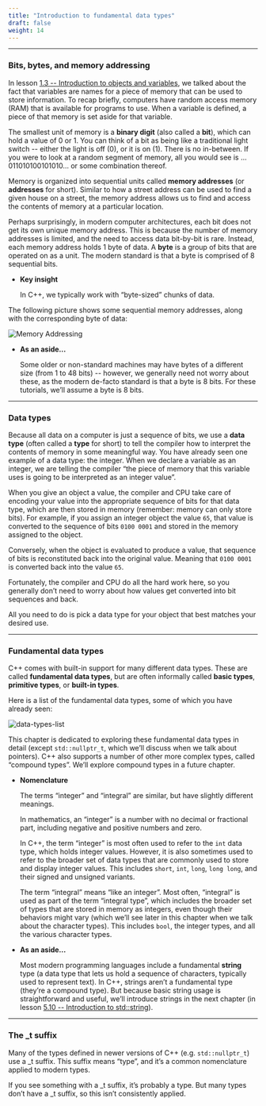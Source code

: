 ```yaml
---
title: "Introduction to fundamental data types" 
draft: false
weight: 14
---
```


---

### Bits, bytes, and memory addressing

In lesson [1.3 -- Introduction to objects and variables](https://www.learncpp.com/cpp-tutorial/introduction-to-objects-and-variables/), we talked about the fact that variables are names for a piece of memory that can be used to store information. To recap briefly, computers have random access memory (RAM) that is available for programs to use. When a variable is defined, a piece of that memory is set aside for that variable.

The smallest unit of memory is a **binary digit** (also called a **bit**), which can hold a value of 0 or 1. You can think of a bit as being like a traditional light switch -- either the light is off (0), or it is on (1). There is no in-between. If you were to look at a random segment of memory, all you would see is …011010100101010… or some combination thereof.

Memory is organized into sequential units called **memory addresses** (or **addresses** for short). Similar to how a street address can be used to find a given house on a street, the memory address allows us to find and access the contents of memory at a particular location.

Perhaps surprisingly, in modern computer architectures, each bit does not get its own unique memory address. This is because the number of memory addresses is limited, and the need to access data bit-by-bit is rare. Instead, each memory address holds 1 byte of data. A **byte** is a group of bits that are operated on as a unit. The modern standard is that a byte is comprised of 8 sequential bits.

- **Key insight**

    In C++, we typically work with “byte-sized” chunks of data.

The following picture shows some sequential memory addresses, along with the corresponding byte of data:

![Memory Addressing](https://www.learncpp.com/images/CppTutorial/Section2/MemoryAddresses.png)

- **As an aside…**

    Some older or non-standard machines may have bytes of a different size (from 1 to 48 bits) -- however, we generally need not worry about these, as the modern de-facto standard is that a byte is 8 bits. For these tutorials, we’ll assume a byte is 8 bits.

---

### Data types

Because all data on a computer is just a sequence of bits, we use a **data type** (often called a **type** for short) to tell the compiler how to interpret the contents of memory in some meaningful way. You have already seen one example of a data type: the integer. When we declare a variable as an integer, we are telling the compiler “the piece of memory that this variable uses is going to be interpreted as an integer value”.

When you give an object a value, the compiler and CPU take care of encoding your value into the appropriate sequence of bits for that data type, which are then stored in memory (remember: memory can only store bits). For example, if you assign an integer object the value `65`, that value is converted to the sequence of bits `0100 0001` and stored in the memory assigned to the object.

Conversely, when the object is evaluated to produce a value, that sequence of bits is reconstituted back into the original value. Meaning that `0100 0001` is converted back into the value `65`.

Fortunately, the compiler and CPU do all the hard work here, so you generally don’t need to worry about how values get converted into bit sequences and back.

All you need to do is pick a data type for your object that best matches your desired use.

---

### Fundamental data types

C++ comes with built-in support for many different data types. These are called **fundamental data types**, but are often informally called **basic types**, **primitive types**, or **built-in types**.

Here is a list of the fundamental data types, some of which you have already seen:

![data-types-list](../../../images/notes/C++/intro-to-fundamental-datatypes/datatypes-table.png)

This chapter is dedicated to exploring these fundamental data types in detail (except `std::nullptr_t`, which we’ll discuss when we talk about pointers). C++ also supports a number of other more complex types, called “compound types”. We’ll explore compound types in a future chapter.

- **Nomenclature**

    The terms “integer” and “integral” are similar, but have slightly different meanings.

    In mathematics, an “integer” is a number with no decimal or fractional part, including negative and positive numbers and zero.

    In C++, the term “integer” is most often used to refer to the `int` data type, which holds integer values. However, it is also sometimes used to refer to the broader set of data types that are commonly used to store and display integer values. This includes `short`, `int`, `long`, `long long`, and their signed and unsigned variants.

    The term “integral” means “like an integer”. Most often, “integral” is used as part of the term “integral type”, which includes the broader set of types that are stored in memory as integers, even though their behaviors might vary (which we’ll see later in this chapter when we talk about the character types). This includes `bool`, the integer types, and all the various character types.

- **As an aside…**

    Most modern programming languages include a fundamental **string** type (a data type that lets us hold a sequence of characters, typically used to represent text). In C++, strings aren’t a fundamental type (they’re a compound type). But because basic string usage is straightforward and useful, we’ll introduce strings in the next chapter (in lesson [5.10 -- Introduction to std::string](https://www.learncpp.com/cpp-tutorial/introduction-to-stdstring/)).

---

### The \_t suffix

Many of the types defined in newer versions of C++ (e.g. `std::nullptr_t`) use a \_t suffix. This suffix means “type”, and it’s a common nomenclature applied to modern types.

If you see something with a \_t suffix, it’s probably a type. But many types don’t have a \_t suffix, so this isn’t consistently applied.